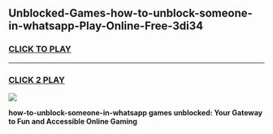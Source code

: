 
## Unblocked-Games-how-to-unblock-someone-in-whatsapp-Play-Online-Free-3di34
<h3>
<a href="https://premium76.site?title=how-to-unblock-someone-in-whatsapp&ref=26A">CLICK TO PLAY</a></h3>
<hr>

<h3>
<a href="https://premium76.site?title=how-to-unblock-someone-in-whatsapp&ref=26A">CLICK 2 PLAY</a>
  
</h3>

<a href="https://premium76.site?title=how-to-unblock-someone-in-whatsapp&ref=26A"><img src="https://clearcache.store/games.png"></a>


**how-to-unblock-someone-in-whatsapp games unblocked: Your Gateway to Fun and Accessible Online Gaming**
